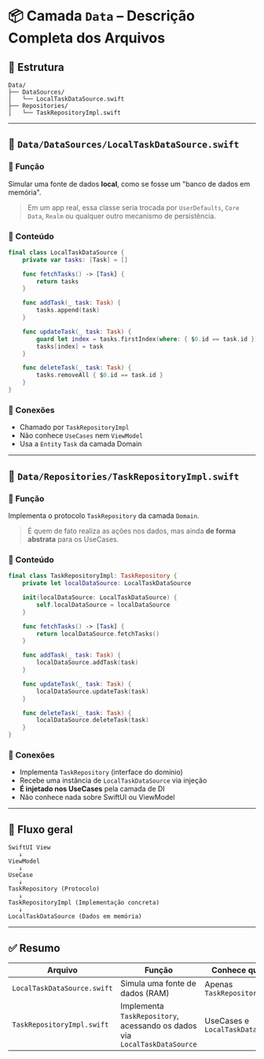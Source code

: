 # 📦 Camada `Data` – Descrição Completa dos Arquivos

## 📁 Estrutura

```
Data/
├── DataSources/
│   └── LocalTaskDataSource.swift
├── Repositories/
│   └── TaskRepositoryImpl.swift
```

---

## 📄 `Data/DataSources/LocalTaskDataSource.swift`

### 📌 Função
Simular uma fonte de dados **local**, como se fosse um "banco de dados em memória".

> Em um app real, essa classe seria trocada por `UserDefaults`, `Core Data`, `Realm` ou qualquer outro mecanismo de persistência.

### 🧱 Conteúdo

```swift
final class LocalTaskDataSource {
    private var tasks: [Task] = []

    func fetchTasks() -> [Task] {
        return tasks
    }

    func addTask(_ task: Task) {
        tasks.append(task)
    }

    func updateTask(_ task: Task) {
        guard let index = tasks.firstIndex(where: { $0.id == task.id }) else { return }
        tasks[index] = task
    }

    func deleteTask(_ task: Task) {
        tasks.removeAll { $0.id == task.id }
    }
}
```

### 🔗 Conexões

- Chamado por `TaskRepositoryImpl`
- Não conhece `UseCases` nem `ViewModel`
- Usa a `Entity` `Task` da camada Domain

---

## 📄 `Data/Repositories/TaskRepositoryImpl.swift`

### 📌 Função
Implementa o protocolo `TaskRepository` da camada `Domain`.

> É quem de fato realiza as ações nos dados, mas ainda **de forma abstrata** para os UseCases.

### 🧱 Conteúdo

```swift
final class TaskRepositoryImpl: TaskRepository {
    private let localDataSource: LocalTaskDataSource

    init(localDataSource: LocalTaskDataSource) {
        self.localDataSource = localDataSource
    }

    func fetchTasks() -> [Task] {
        return localDataSource.fetchTasks()
    }

    func addTask(_ task: Task) {
        localDataSource.addTask(task)
    }

    func updateTask(_ task: Task) {
        localDataSource.updateTask(task)
    }

    func deleteTask(_ task: Task) {
        localDataSource.deleteTask(task)
    }
}
```

### 🔗 Conexões

- Implementa `TaskRepository` (interface do domínio)
- Recebe uma instância de `LocalTaskDataSource` via injeção
- **É injetado nos UseCases** pela camada de DI
- Não conhece nada sobre SwiftUI ou ViewModel

---

## 🧭 Fluxo geral

```
SwiftUI View
   ↓
ViewModel
   ↓
UseCase
   ↓
TaskRepository (Protocolo)
   ↓
TaskRepositoryImpl (Implementação concreta)
   ↓
LocalTaskDataSource (Dados em memória)
```

---

## ✅ Resumo

| Arquivo                     | Função                                                                 | Conhece quem?                     |
|-----------------------------|------------------------------------------------------------------------|-----------------------------------|
| `LocalTaskDataSource.swift` | Simula uma fonte de dados (RAM)                                        | Apenas `TaskRepositoryImpl`       |
| `TaskRepositoryImpl.swift`  | Implementa `TaskRepository`, acessando os dados via `LocalTaskDataSource` | UseCases e `LocalTaskDataSource` |
